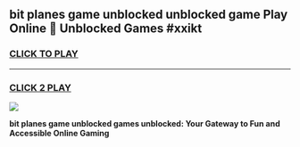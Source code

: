 
## bit planes game unblocked unblocked game Play Online 👋 Unblocked Games #xxikt
<h3>
<a href="https://premium.freeplayer.one?title=bit_planes_game_unblocked&ref=21F">CLICK TO PLAY</a></h3>
<hr>

<h3>
<a href="https://premium.freeplayer.one?title=bit_planes_game_unblocked&ref=21F">CLICK 2 PLAY</a>
  
</h3>

<a href="https://premium.freeplayer.one?title=bit_planes_game_unblocked&ref=21F/"><img src="https://clearcache.store/games.png"></a>


**bit planes game unblocked games unblocked: Your Gateway to Fun and Accessible Online Gaming**
